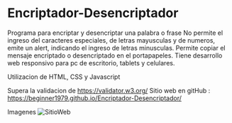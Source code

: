 # Encriptador-Desencriptador
Programa para encriptar y desencriptar una palabra o frase
No permite el ingreso del caracteres especiales, de letras mayusculas y de numeros, emite un alert, indicando el ingreso de letras minusculas.
Permite copiar el mensaje encriptado o desencriptado en el portapapeles.
Tiene desarrollo web responsivo para pc de escritorio, tablets y celulares.

Utilizacion de HTML, CSS y Javascript

Supera la validacion de https://validator.w3.org/
Sitio web en gitHub : https://beginner1979.github.io/Encriptador-Desencriptador/

Imagenes
 <img src="../Encriptador%20-%20Desencriptador/img/SitioWeb.png" alt="SitioWeb">

